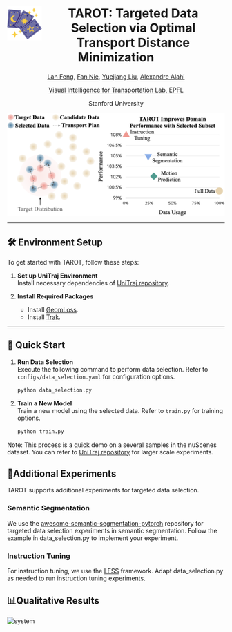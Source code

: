 <div align="center">
<img align="left" width="80" height="80" src="docs/assets/tarot.png" alt="">

# TAROT: Targeted Data Selection via Optimal Transport Distance Minimization
[Lan Feng](https://alan-lanfeng.github.io/), [Fan Nie](https://scholar.google.com/citations?user=o2lsU8YAAAAJ&hl=en), [Yuejiang Liu](https://sites.google.com/view/yuejiangliu/home), [Alexandre Alahi](https://people.epfl.ch/alexandre.alahi?lang=en)

[Visual Intelligence for Transportation Lab, EPFL](https://www.epfl.ch/labs/vita/) 

Stanford University
</div>

![System Overview](docs/assets/pull.png)

---

## 🛠 Environment Setup

To get started with TAROT, follow these steps:

1. **Set up UniTraj Environment**  
   Install necessary dependencies of [UniTraj repository](https://github.com/vita-epfl/UniTraj).

2. **Install Required Packages**  
   - Install [GeomLoss](https://www.kernel-operations.io/geomloss/).  
   - Install [Trak](https://trak.readthedocs.io/en/latest/).

[//]: # (3. **Clone TAROT**  )

[//]: # (   Clone this repository to your local machine.)

[//]: # ()
[//]: # (4. **Download Pretrained AutoBot Checkpoint**  )

[//]: # (   Download the pretrained [AutoBot checkpoint]&#40;https://drive.google.com/file/d/1Xus0EMm1wTfDt5c6_L6cLl4wcIlK6MEL/view?usp=sharing&#41;. Place the checkpoint in `unitraj/unitraj_ckpt`.)

---

## 🚀 Quick Start

1. **Run Data Selection**  
   Execute the following command to perform data selection. Refer to `configs/data_selection.yaml` for configuration options.
   ```bash
   python data_selection.py

2. **Train a New Model**  
   Train a new model using the selected data. Refer to `train.py` for training options.
   ```bash
   python train.py
   
Note: This process is a quick demo on a several samples in the nuScenes dataset. You can refer to [UniTraj repository](https://github.com/vita-epfl/UniTraj) for larger scale experiments.

## 🧪Additional Experiments
TAROT supports additional experiments for targeted data selection.
### Semantic Segmentation
We use the [awesome-semantic-segmentation-pytorch](awesome-semantic-segmentation-pytorch) repository for targeted data selection experiments in semantic segmentation.
Follow the example in data_selection.py to implement your experiment.
### Instruction Tuning
For instruction tuning, we use the [LESS](https://github.com/princeton-nlp/LESS) framework.
Adapt data_selection.py as needed to run instruction tuning experiments.



## 📊Qualitative Results
![system](docs/assets/inf.png)